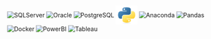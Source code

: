 <div style="display: inline_block">
  <img align="center" alt="SQLServer"    height="40" width="50" src="https://cdn.jsdelivr.net/gh/devicons/devicon@latest/icons/azuresqldatabase/azuresqldatabase-original.svg">
  <img align="center" alt="Oracle"       height="45" width="50" src="https://cdn.jsdelivr.net/gh/devicons/devicon@latest/icons/oracle/oracle-original.svg">
  <img align="center" alt="PostgreSQL"   height="45" width="50" src="https://cdn.jsdelivr.net/gh/devicons/devicon@latest/icons/postgresql/postgresql-original.svg">
  <img align="center" alt="Python"       height="45" width="50" src="https://raw.githubusercontent.com/devicons/devicon/master/icons/python/python-original.svg">
  <img align="center" alt="Anaconda"     height="40" width="50" src="https://cdn.jsdelivr.net/gh/devicons/devicon@latest/icons/anaconda/anaconda-original.svg">
  <img align="center" alt="Pandas"       height="45" width="50" src="https://pandas.pydata.org/static/img/pandas_mark_white.svg">
  <img align="center" alt="Docker"       height="45" width="50" src="https://cdn.jsdelivr.net/gh/devicons/devicon@latest/icons/docker/docker-original-wordmark.svg">
  <img align="center" alt="PowerBI"      height="40" width="50" src="https://github.com/microsoft/PowerBI-Icons/raw/main/SVG/Power-BI.svg">
  <img align="center" alt="Tableau"      height="40" width="50" src="https://www.svgrepo.com/show/354428/tableau-icon.svg">
</div>
